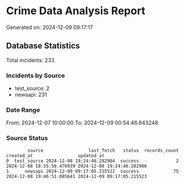 # Crime Data Analysis Report

Generated on: 2024-12-09 09:17:17

## Database Statistics

Total incidents: 233

### Incidents by Source

- test_source: 2
- newsapi: 231

### Date Range

From: 2024-12-07 10:00:00
To: 2024-12-09 00:54:46.643248

### Source Status

```
        source                 last_fetch   status  records_count                 created_at                 updated_at
0  test_source 2024-12-08 19:24:46.282984  success              2 2024-12-08 18:55:50.476939 2024-12-08 19:24:46.282986
1      newsapi 2024-12-09 09:17:05.215522  success             75 2024-12-08 19:46:51.085641 2024-12-09 09:17:05.215523
```

